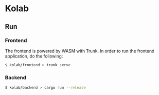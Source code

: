# Kolab #

## Run ##

### Frontend ###
The frontend is powered by WASM with Trunk. In order to run the frontend application, do the following:
```bash
$ kolab/frontend > trunk serve
```

### Backend ###
```bash
$ kolab/backend > cargo run --release
```